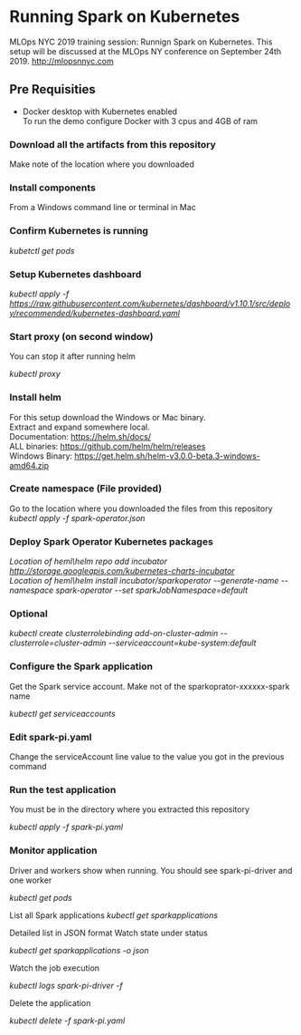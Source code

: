 # Running Spark on Kubernetes
MLOps NYC 2019 training session: Runnign Spark on Kubernetes. This setup will be discussed at the MLOps NY conference on September 24th 2019. http://mlopsnnyc.com

## Pre Requisities
* Docker desktop with Kubernetes enabled  
To run the demo configure Docker with 3 cpus and 4GB of ram 

### Download all the artifacts from this repository
Make note of the location where you downloaded

### Install components 
From a Windows command line or terminal in Mac

### Confirm Kubernetes is running
*kubetctl get pods*

### Setup Kubernetes dashboard

*kubectl apply -f https://raw.githubusercontent.com/kubernetes/dashboard/v1.10.1/src/deploy/recommended/kubernetes-dashboard.yaml*

### Start proxy (on second window)
You can stop it after running helm

*kubectl proxy*

### Install helm
For this setup download the Windows or Mac binary.   
Extract and expand somewhere local.  
Documentation:  https://helm.sh/docs/  
ALL binaries:   https://github.com/helm/helm/releases  
Windows Binary: https://get.helm.sh/helm-v3.0.0-beta.3-windows-amd64.zip  


### Create namespace (File provided)
Go to the location where you downloaded the files from this repository
*kubectl apply -f spark-operator.json*


### Deploy Spark Operator Kubernetes packages

*Location of heml\helm repo add incubator http://storage.googleapis.com/kubernetes-charts-incubator*  
*Location of heml\helm install incubator/sparkoperator --generate-name --namespace spark-operator --set sparkJobNamespace=default*  

### Optional
*kubectl create clusterrolebinding add-on-cluster-admin --clusterrole=cluster-admin --serviceaccount=kube-system:default*

### Configure the Spark application
Get the Spark service account. Make not of the sparkoprator-xxxxxx-spark name

*kubectl get serviceaccounts*


### Edit spark-pi.yaml
Change the serviceAccount line value to the value you got in the previous command

### Run the test application
You must be in the directory where you extracted this repository

*kubectl apply -f spark-pi.yaml*



### Monitor application 
Driver and workers show when running. You should see spark-pi-driver and one worker

*kubectl get pods*

List all Spark applications
*kubectl get sparkapplications*

Detailed list in JSON format Watch state under status

*kubectl get sparkapplications -o json*

Watch the job execution

*kubectl logs spark-pi-driver -f*

Delete the application

*kubectl delete -f spark-pi.yaml*

